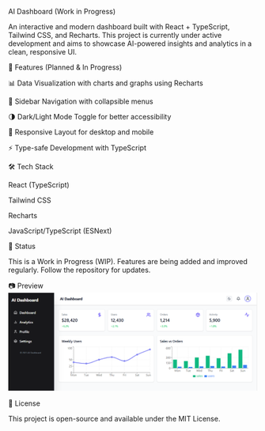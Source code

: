 AI Dashboard (Work in Progress)

An interactive and modern dashboard built with React + TypeScript, Tailwind CSS, and Recharts.
This project is currently under active development and aims to showcase AI-powered insights and analytics in a clean, responsive UI.

🚀 Features (Planned & In Progress)

📊 Data Visualization with charts and graphs using Recharts

📂 Sidebar Navigation with collapsible menus

🌗 Dark/Light Mode Toggle for better accessibility

📱 Responsive Layout for desktop and mobile

⚡ Type-safe Development with TypeScript

🛠️ Tech Stack

React (TypeScript)

Tailwind CSS

Recharts

JavaScript/TypeScript (ESNext)

📌 Status

This is a Work in Progress (WIP). Features are being added and improved regularly.
Follow the repository for updates.

📷 Preview
<img src="dashboard.png" alt="AI Dashboard Preview" width="800" />

📜 License

This project is open-source and available under the MIT License.